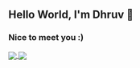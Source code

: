 ## Hello World, I'm Dhruv 👋
### Nice to meet you :)


<a href="https://github.com/anuraghazra/github-readme-stats" align="center">
  <img align="center" src="https://github-readme-stats.vercel.app/api?username=dhruv-tech&show_icons=true&theme=dark&include_all_commits=true&disable_animations=true&count_private=true&border_radius=25" />
</a>
<a href="https://github.com/anuraghazra/github-readme-stats" align="center">
  <img align="center" src="https://github-readme-stats-dhruv-tech.vercel.app/api/top-langs/?username=dhruv-tech&layout=compact" />
</a>
<!--
**dhruv-tech/dhruv-tech** is a ✨ _special_ ✨ repository because its `README.md` (this file) appears on your GitHub profile.

Here are some ideas to get you started:

- 🔭 I’m currently working on ...
- 🌱 I’m currently learning ...
- 👯 I’m looking to collaborate on ...
- 🤔 I’m looking for help with ...
- 💬 Ask me about ...
- 📫 How to reach me: ...
- 😄 Pronouns: ...
- ⚡ Fun fact: ...
-->

